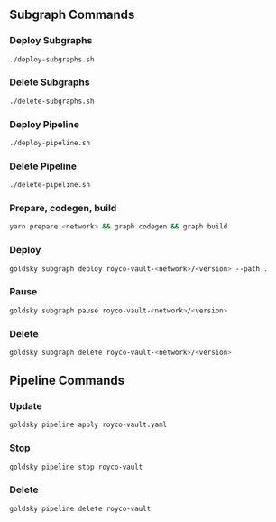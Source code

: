## Subgraph Commands

### Deploy Subgraphs

```bash
./deploy-subgraphs.sh
```

### Delete Subgraphs

```bash
./delete-subgraphs.sh
```

### Deploy Pipeline

```bash
./deploy-pipeline.sh
```

### Delete Pipeline

```bash
./delete-pipeline.sh
```

### Prepare, codegen, build

```bash
yarn prepare:<network> && graph codegen && graph build
```

### Deploy

```bash
goldsky subgraph deploy royco-vault-<network>/<version> --path .
```

### Pause

```bash
goldsky subgraph pause royco-vault-<network>/<version>
```

### Delete

```bash
goldsky subgraph delete royco-vault-<network>/<version>
```

## Pipeline Commands

### Update

```bash
goldsky pipeline apply royco-vault.yaml
```

### Stop

```bash
goldsky pipeline stop royco-vault
```

### Delete

```bash
goldsky pipeline delete royco-vault
```
